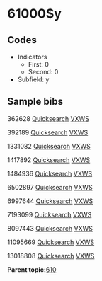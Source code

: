 # 61000$y

## Codes

-   Indicators
    -   First: 0
    -   Second: 0
-   Subfield: y

## Sample bibs

362628 [Quicksearch](https://search.library.yale.edu/catalog/362628) [VXWS](http://prodorbis.library.yale.edu:7014/vxws/GetHoldingsService?bibId=362628)

392189 [Quicksearch](https://search.library.yale.edu/catalog/392189) [VXWS](http://prodorbis.library.yale.edu:7014/vxws/GetHoldingsService?bibId=392189)

1331082 [Quicksearch](https://search.library.yale.edu/catalog/1331082) [VXWS](http://prodorbis.library.yale.edu:7014/vxws/GetHoldingsService?bibId=1331082)

1417892 [Quicksearch](https://search.library.yale.edu/catalog/1417892) [VXWS](http://prodorbis.library.yale.edu:7014/vxws/GetHoldingsService?bibId=1417892)

1484936 [Quicksearch](https://search.library.yale.edu/catalog/1484936) [VXWS](http://prodorbis.library.yale.edu:7014/vxws/GetHoldingsService?bibId=1484936)

6502897 [Quicksearch](https://search.library.yale.edu/catalog/6502897) [VXWS](http://prodorbis.library.yale.edu:7014/vxws/GetHoldingsService?bibId=6502897)

6997644 [Quicksearch](https://search.library.yale.edu/catalog/6997644) [VXWS](http://prodorbis.library.yale.edu:7014/vxws/GetHoldingsService?bibId=6997644)

7193099 [Quicksearch](https://search.library.yale.edu/catalog/7193099) [VXWS](http://prodorbis.library.yale.edu:7014/vxws/GetHoldingsService?bibId=7193099)

8097443 [Quicksearch](https://search.library.yale.edu/catalog/8097443) [VXWS](http://prodorbis.library.yale.edu:7014/vxws/GetHoldingsService?bibId=8097443)

11095669 [Quicksearch](https://search.library.yale.edu/catalog/11095669) [VXWS](http://prodorbis.library.yale.edu:7014/vxws/GetHoldingsService?bibId=11095669)

13018808 [Quicksearch](https://search.library.yale.edu/catalog/13018808) [VXWS](http://prodorbis.library.yale.edu:7014/vxws/GetHoldingsService?bibId=13018808)

**Parent topic:**[610](../../tags/610/610.md)

